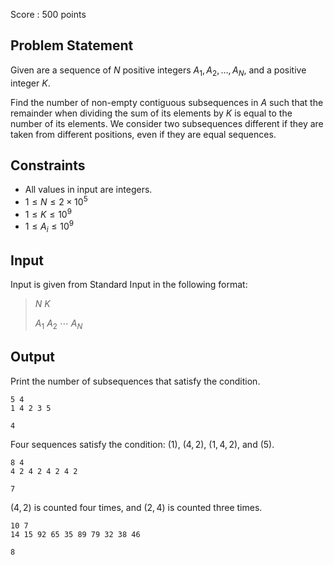 Score : $500$ points

## Problem Statement

Given are a sequence of $N$ positive integers $A_1, A_2, \ldots, A_N$, and a positive integer $K$.

Find the number of non-empty contiguous subsequences in $A$ such that the remainder when dividing the sum of its elements by $K$ is equal to the number of its elements. We consider two subsequences different if they are taken from different positions, even if they are equal sequences.

## Constraints

- All values in input are integers.
- $1 \leq N \leq 2\times 10^5$
- $1 \leq K \leq 10^9$
- $1 \leq A_i \leq 10^9$

## Input

Input is given from Standard Input in the following format:

> $N$ $K$
> 
> $A_1$ $A_2$ $\cdots$ $A_N$

## Output

Print the number of subsequences that satisfy the condition.

```input1
5 4
1 4 2 3 5
```

```output1
4
```

Four sequences satisfy the condition: $(1)$, $(4,2)$, $(1,4,2)$, and $(5)$.

```input2
8 4
4 2 4 2 4 2 4 2
```

```output2
7
```

$(4,2)$ is counted four times, and $(2,4)$ is counted three times.

```input3
10 7
14 15 92 65 35 89 79 32 38 46
```

```output3
8
```